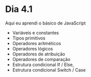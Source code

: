 # Dia 4.1

Aqui eu aprendi o básico de JavaScript

- Variáveis e constantes
- Tipos primitivos
- Operadores aritméticos
- Operadores lógicos
- Operadores de atribuição
- Operadores de comparação
- Estrutura condicional If / Else,
- Estrutura condicional Switch / Case
